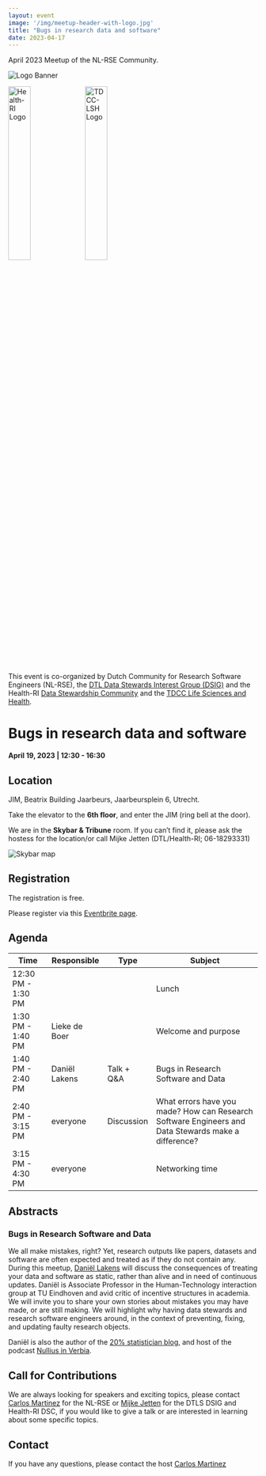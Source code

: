 ```yaml
---
layout: event
image: '/img/meetup-header-with-logo.jpg'
title: "Bugs in research data and software"
date: 2023-04-17
---
```


April 2023 Meetup of the NL-RSE Community.
<!--break-->
![Logo Banner](/img/meetups/logo-banner.jpg)

<img alt="Health-RI Logo" src="/img/meetups/health-ri.png" width="30%"> <img alt="TDCC-LSH Logo" src="/img/meetups/TDCC-LSH-Logo_RGB-300x253.png"  width="30%">

This event is co-organized by Dutch Community for Research Software Engineers (NL-RSE),  the [DTL Data Stewards Interest Group (DSIG)](https://www.dtls.nl/about/community/interest-groups/data-stewards-interest-group/) and the Health-RI [Data Stewardship Community](https://www.health-ri.nl/about-health-ri/organisation/fair-data/health-ri-data-stewardship-community) and the [TDCC Life Sciences and Health](https://tdcc.nl/lsh/).

# Bugs in research data and software
**April 19, 2023 | 12:30 - 16:30**


## Location
JIM, Beatrix Building Jaarbeurs, Jaarbeursplein 6, Utrecht. 

Take the elevator to the **6th floor**, and enter the JIM (ring bell at the door). 

We are in the **Skybar & Tribune** room. If you can’t find it, please ask the hostess for the location/or call Mijke Jetten (DTL/Health-RI; 06-18293331)

![Skybar map](/img/meetups/skybar.png)

## Registration
The registration is free.

Please register via this [Eventbrite page](https://www.eventbrite.co.uk/e/bugs-in-research-data-and-software-with-daniel-lakens-tickets-585508249937).

## Agenda

| Time | Responsible | Type | Subject |
| --- | ------------ | ---- | ------- |
| 12:30 PM - 1:30 PM | | | Lunch |
| 1:30 PM - 1:40 PM	| Lieke de Boer | | Welcome and purpose |
| 1:40 PM - 2:40 PM	| Daniël Lakens | Talk + Q&A | Bugs in Research Software and Data |
| 2:40 PM - 3:15 PM	| everyone | Discussion | What errors have you made? How can Research Software Engineers and Data Stewards make a difference? |
| 3:15 PM - 4:30 PM	| everyone | | Networking time |

## Abstracts

### Bugs in Research Software and Data

We all make mistakes, right? Yet, research outputs like papers, datasets and software are often expected and treated as if they do not contain any. During this meetup, [Daniël Lakens](https://www.tue.nl/en/research/researchers/daniel-lakens/) will discuss the consequences of treating your data and software as static, rather than alive and in need of continuous updates. Daniël is Associate Professor in the Human-Technology interaction group at TU Eindhoven and avid critic of incentive structures in academia. We will invite you to share your own stories about mistakes you may have made, or are still making. We will highlight why having data stewards and research software engineers around, in the context of preventing, fixing, and updating faulty research objects.

Daniël is also the author of the [20% statistician blog](http://daniellakens.blogspot.com/), and host of the podcast [Nullius in Verbia](https://nulliusinverba.podbean.com/).

## Call for Contributions
We are always looking for speakers and exciting topics, please contact [Carlos Martinez](mailto:c.martinez@esciencecenter.nl) for the NL-RSE or [Mijke Jetten](mailto:mijke.jetten@health-ri.nl) for the DTLS DSIG and Health-RI DSC, if you would like to give a talk or are interested in learning about some specific topics.

## Contact
If you have any questions, please contact the host [Carlos Martinez](mailto:c.martinez@esciencecenter.nl)
